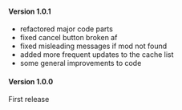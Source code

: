 #### Version 1.0.1
* refactored major code parts
* fixed cancel button broken af
* fixed misleading messages if mod not found
* added more frequent updates to the cache list
* some general improvements to code

#### Version 1.0.0
First release